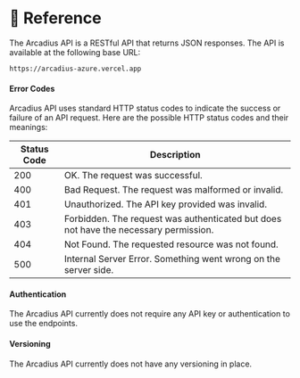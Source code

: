 # 📘 Reference

The Arcadius API is a RESTful API that returns JSON responses. The API is available at the following base URL:

```URL
https://arcadius-azure.vercel.app
```

#### Error Codes

Arcadius API uses standard HTTP status codes to indicate the success or failure of an API request. Here are the possible HTTP status codes and their meanings:

| Status Code | Description                                                                          |
| ----------- | ------------------------------------------------------------------------------------ |
| 200         | OK. The request was successful.                                                      |
| 400         | Bad Request. The request was malformed or invalid.                                   |
| 401         | Unauthorized. The API key provided was invalid.                                      |
| 403         | Forbidden. The request was authenticated but does not have the necessary permission. |
| 404         | Not Found. The requested resource was not found.                                     |
| 500         | Internal Server Error. Something went wrong on the server side.                      |

#### Authentication

The Arcadius API currently does not require any API key or authentication to use the endpoints.

#### Versioning

The Arcadius API currently does not have any versioning in place.

